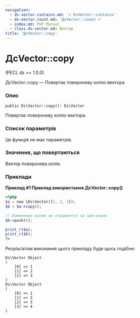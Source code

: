 ```yaml
---
navigation:
  - ds-vector.contains.md: '« DsVector::contains'
  - ds-vector.count.md: 'ДсVector::count »'
  - index.md: PHP Manual
  - class.ds-vector.md: Вектор
title: 'ДсVector::copy'
---
```

# ДсVector::copy

(PECL ds >= 1.0.0)

ДсVector::copy — Повертає поверхневу копію вектора

### Опис

```methodsynopsis
public Ds\Vector::copy(): Ds\Vector
```

Повертає поверхневу копію вектора.

### Список параметрів

Ця функція не має параметрів.

### Значення, що повертаються

Вектор поверхнева копія.

### Приклади

**Приклад #1 Приклад використання **ДсVector::copy()****

```php
<?php
$a = new \Ds\Vector([1, 2, 3]);
$b = $a->copy();

// Изменение копии не отражается на оригинале
$b->push(4);

print_r($a);
print_r($b);
?>
```

Результатом виконання цього прикладу буде щось подібне:

```
Ds\Vector Object
(
    [0] => 1
    [1] => 2
    [2] => 3
)
Ds\Vector Object
(
    [0] => 1
    [1] => 2
    [2] => 3
    [3] => 4
)
```
